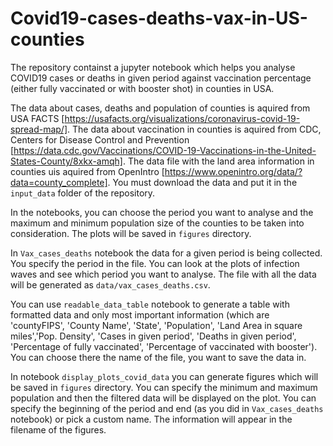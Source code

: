 # Covid19-cases-deaths-vax-in-US-counties
The repository containst a jupyter notebook which helps you analyse COVID19 cases or deaths in given period against vaccination percentage (either fully vaccinated or with booster shot) in counties in USA.


The data about cases, deaths and population of counties is aquired from USA FACTS [https://usafacts.org/visualizations/coronavirus-covid-19-spread-map/]. The data about vaccination in counties is aquired from CDC, Centers for Disease Control and Prevention [https://data.cdc.gov/Vaccinations/COVID-19-Vaccinations-in-the-United-States-County/8xkx-amqh]. The data file with the land area information in counties uis aquired from OpenIntro [https://www.openintro.org/data/?data=county_complete]. You must download the data and put it in the `input_data` folder of the repository.





In the notebooks, you can choose the period you want to analyse and the maximum and minimum population size of the counties to be taken into consideration. The plots will be saved in `figures` directory.

In `Vax_cases_deaths` notebook the data for a given period is being collected. You specify the period in the file. You can look at the plots of infection waves and see which period you want to analyse. The file with all the data will be generated as `data/vax_cases_deaths.csv`.

You can use `readable_data_table` notebook to generate a table with formatted data and only most important information (which are 'countyFIPS', 'County Name', 'State', 'Population', 'Land Area in square miles','Pop. Density', 'Cases in given period', 'Deaths in given period', 'Percentage of fully vaccinated', 'Percentage of vaccinated with booster'). You can choose there the name of the file, you want to save the data in.

In notebook `display_plots_covid_data` you can generate figures which will be saved in `figures` directory. You can specify the minimum and maximum population and then the filtered data will be displayed on the plot. You can specify the beginning of the period and end (as you did in `Vax_cases_deaths` notebook) or pick a custom name. The information will appear in the filename of the figures.

